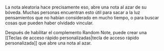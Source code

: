 La nota aleatoria hace precisamente eso, abre una nota al azar de su bóveda. Muchas personas encuentran esto útil para sacar a la luz pensamientos que no habían considerado en mucho tiempo, o para buscar cosas que pueden haber olvidado vincular.

Después de habilitar el complemento Random Note, puede crear una [[Teclas de acceso rápido personalizadas|tecla de acceso rápido personalizada]] que abre una nota al azar.
